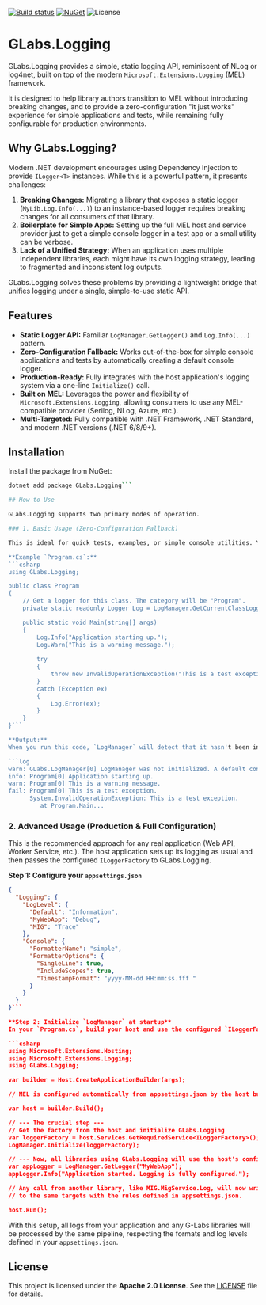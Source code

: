 [![Build status](https://ci.appveyor.com/api/projects/status/6genehqw9wtuuxkl?svg=true)](https://ci.appveyor.com/project/genemars/glabs-logging)
[![NuGet](https://img.shields.io/nuget/v/GLabs.Logging.svg)](https://www.nuget.org/packages/GLabs.Logging/)
![License](https://img.shields.io/github/license/genielabs/glabs-logging.svg)

# GLabs.Logging

GLabs.Logging provides a simple, static logging API, reminiscent of NLog or log4net, built on top of the modern `Microsoft.Extensions.Logging` (MEL) framework.

It is designed to help library authors transition to MEL without introducing breaking changes, and to provide a zero-configuration "it just works" experience for simple applications and tests, while remaining fully configurable for production environments.

## Why GLabs.Logging?

Modern .NET development encourages using Dependency Injection to provide `ILogger<T>` instances. While this is a powerful pattern, it presents challenges:
1.  **Breaking Changes:** Migrating a library that exposes a static logger (`MyLib.Log.Info(...)`) to an instance-based logger requires breaking changes for all consumers of that library.
2.  **Boilerplate for Simple Apps:** Setting up the full MEL host and service provider just to get a simple console logger in a test app or a small utility can be verbose.
3.  **Lack of a Unified Strategy:** When an application uses multiple independent libraries, each might have its own logging strategy, leading to fragmented and inconsistent log outputs.

GLabs.Logging solves these problems by providing a lightweight bridge that unifies logging under a single, simple-to-use static API.

## Features

-   **Static Logger API:** Familiar `LogManager.GetLogger()` and `Log.Info(...)` pattern.
-   **Zero-Configuration Fallback:** Works out-of-the-box for simple console applications and tests by automatically creating a default console logger.
-   **Production-Ready:** Fully integrates with the host application's logging system via a one-line `Initialize()` call.
-   **Built on MEL:** Leverages the power and flexibility of `Microsoft.Extensions.Logging`, allowing consumers to use any MEL-compatible provider (Serilog, NLog, Azure, etc.).
-   **Multi-Targeted:** Fully compatible with .NET Framework, .NET Standard, and modern .NET versions (.NET 6/8/9+).

## Installation

Install the package from NuGet:

```bash
dotnet add package GLabs.Logging```

## How to Use

GLabs.Logging supports two primary modes of operation.

### 1. Basic Usage (Zero-Configuration Fallback)

This is ideal for quick tests, examples, or simple console utilities. You don't need to configure anything.

**Example `Program.cs`:**
```csharp
using GLabs.Logging;

public class Program
{
    // Get a logger for this class. The category will be "Program".
    private static readonly Logger Log = LogManager.GetCurrentClassLogger();

    public static void Main(string[] args)
    {
        Log.Info("Application starting up.");
        Log.Warn("This is a warning message.");
        
        try
        {
            throw new InvalidOperationException("This is a test exception.");
        }
        catch (Exception ex)
        {
            Log.Error(ex);
        }
    }
}```

**Output:**
When you run this code, `LogManager` will detect that it hasn't been initialized and will create a default console logger. It will also print a one-time warning to inform you that it's using a fallback configuration.

```log
warn: GLabs.LogManager[0] LogManager was not initialized. A default console logger will be used...
info: Program[0] Application starting up.
warn: Program[0] This is a warning message.
fail: Program[0] This is a test exception.
      System.InvalidOperationException: This is a test exception.
         at Program.Main...
```

### 2. Advanced Usage (Production & Full Configuration)

This is the recommended approach for any real application (Web API, Worker Service, etc.). The host application sets up its logging as usual and then passes the configured `ILoggerFactory` to GLabs.Logging.

**Step 1: Configure your `appsettings.json`**
```json
{
  "Logging": {
    "LogLevel": {
      "Default": "Information",
      "MyWebApp": "Debug",
      "MIG": "Trace"
    },
    "Console": {
      "FormatterName": "simple",
      "FormatterOptions": {
        "SingleLine": true,
        "IncludeScopes": true,
        "TimestampFormat": "yyyy-MM-dd HH:mm:ss.fff "
      }
    }
  }
}```

**Step 2: Initialize `LogManager` at startup**
In your `Program.cs`, build your host and use the configured `ILoggerFactory` to initialize the `LogManager`.

```csharp
using Microsoft.Extensions.Hosting;
using Microsoft.Extensions.Logging;
using GLabs.Logging;

var builder = Host.CreateApplicationBuilder(args);

// MEL is configured automatically from appsettings.json by the host builder

var host = builder.Build();

// --- The crucial step ---
// Get the factory from the host and initialize GLabs.Logging
var loggerFactory = host.Services.GetRequiredService<ILoggerFactory>();
LogManager.Initialize(loggerFactory);

// --- Now, all libraries using GLabs.Logging will use the host's configuration ---
var appLogger = LogManager.GetLogger("MyWebApp");
appLogger.Info("Application started. Logging is fully configured.");

// Any call from another library, like MIG.MigService.Log, will now write
// to the same targets with the rules defined in appsettings.json.

host.Run();
```

With this setup, all logs from your application and any G-Labs libraries will be processed by the same pipeline, respecting the formats and log levels defined in your `appsettings.json`.

## License

This project is licensed under the **Apache 2.0 License**. See the [LICENSE](LICENSE) file for details.
